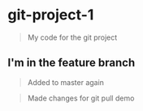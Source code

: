 # git-project-1

> My code for the git project

## I'm in the feature branch

> Added to master again

> Made changes for git pull demo
